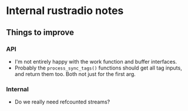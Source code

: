 # Internal rustradio notes

## Things to improve

### API

* I'm not entirely happy with the work function and buffer interfaces.
* Probably the `process_sync_tags()` functions should get all tag inputs, and
  return them too. Both not just for the first arg.

### Internal

* Do we really need refcounted streams?
